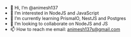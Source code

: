 - 👋 Hi, I’m @animesh137
- 👀 I’m interested in NodeJS and JavaScript
- 🌱 I’m currently learning PrismaIO, NestJS and Postgres
- 💞️ I’m looking to collaborate on NodeJS and JS
- 📫 How to reach me email: animesh137s@gmail.com

<!---
animesh137/animesh137 is a ✨ special ✨ repository because its `README.md` (this file) appears on your GitHub profile.
You can click the Preview link to take a look at your changes.
--->
